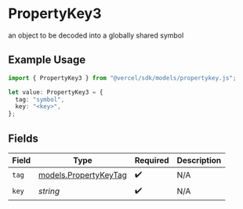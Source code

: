 # PropertyKey3

an object to be decoded into a globally shared symbol

## Example Usage

```typescript
import { PropertyKey3 } from "@vercel/sdk/models/propertykey.js";

let value: PropertyKey3 = {
  tag: "symbol",
  key: "<key>",
};
```

## Fields

| Field                                                | Type                                                 | Required                                             | Description                                          |
| ---------------------------------------------------- | ---------------------------------------------------- | ---------------------------------------------------- | ---------------------------------------------------- |
| `tag`                                                | [models.PropertyKeyTag](../models/propertykeytag.md) | :heavy_check_mark:                                   | N/A                                                  |
| `key`                                                | *string*                                             | :heavy_check_mark:                                   | N/A                                                  |